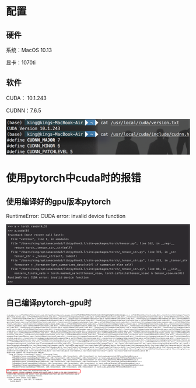 # 配置

## 硬件

系统：MacOS 10.13

显卡：1070ti

## 软件

CUDA： 10.1.243

CUDNN：7.6.5

<img src="/img/in-post/20_07/image-20200727112137026.png" alt="image-20200727112137026" style="zoom:50%;" />

# 使用pytorch中cuda时的报错

## 使用编译好的gpu版本pytorch

RuntimeError: CUDA error: invalid device function

![image-20200727113041112](/img/in-post/20_07/image-20200727113041112.png)

## 自己编译pytorch-gpu时

![image-20200729101316719](/img/in-post/20_07/image-20200729101316719.png)